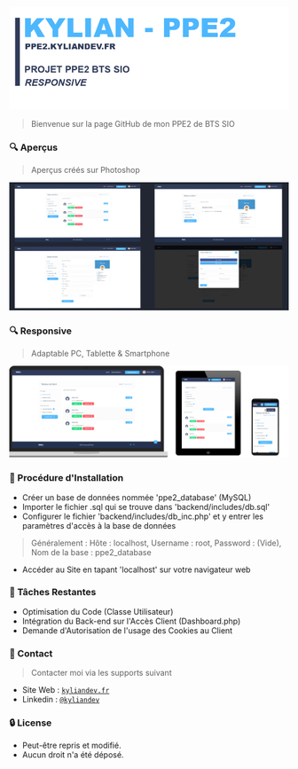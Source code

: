 ![KYLIAN_CV LOGO](git/readme/logo.png)
> Bienvenue sur la page GitHub de mon PPE2 de BTS SIO

### 🔍 Aperçus
> Aperçus créés sur Photoshop

![MAQUETTE](git/readme/preview.png)

### 🔍 Responsive
> Adaptable PC, Tablette & Smartphone

![MAQUETTE](git/readme/responsive.png)

### 📌 Procédure d'Installation
- Créer un base de données nommée 'ppe2_database' (MySQL)
- Importer le fichier .sql qui se trouve dans 'backend/includes/db.sql'
- Configurer le fichier 'backend/includes/db_inc.php' et y entrer les paramètres d'accès à la base de données
> Généralement : Hôte : localhost, Username : root, Password : (Vide), Nom de la base : ppe2_database
- Accéder au Site en tapant 'localhost' sur votre navigateur web


### 📌 Tâches Restantes
- Optimisation du Code (Classe Utilisateur)
- Intégration du Back-end sur l'Accès Client (Dashboard.php)
- Demande d'Autorisation de l'usage des Cookies au Client

### 📌 Contact
> Contacter moi via les supports suivant

- Site Web : <a href="https://www.kyliandev.fr" target="_blank">`kyliandev.fr`</a>
- Linkedin : <a href="https://www.linkedin.com/in/kyliandev/" target="_blank">`@kyliandev`</a>

### 🔒 License

- Peut-être repris et modifié.
- Aucun droit n'a été déposé.